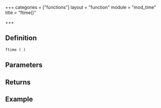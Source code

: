 +++
categories = ["functions"]
layout = "function"
module = "mod_time"
title = "ftime()"

+++

## Definition

    ftime ( )

## Parameters

## Returns

## Example
